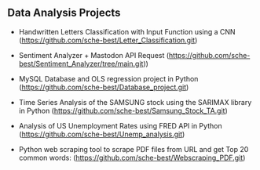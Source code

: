 
<h2> Data Analysis Projects</h2>

- Handwritten Letters Classification with Input Function using a CNN (https://github.com/sche-best/Letter_Classification.git)

- Sentiment Analyzer + Mastodon API Request (https://github.com/sche-best/Sentiment_Analyzer/tree/main.git))
- MySQL Database and OLS regression project in Python (https://github.com/sche-best/Database_project.git)

- Time Series Analysis of the SAMSUNG stock using the SARIMAX library in Python (https://github.com/sche-best/Samsung_Stock_TA.git)

- Analysis of US Unemployment Rates using FRED API in Python (https://github.com/sche-best/Unemp_analysis.git)

- Python web scraping tool to scrape PDF files from URL and get Top 20 common words: (https://github.com/sche-best/Webscraping_PDF.git)

 


<!--
**sche-best/sche-best** is a ✨ _special_ ✨ repository because its `README.md` (this file) appears on your GitHub profile.

Here are some ideas to get you started:

- 🔭 I’m currently working on ...
- 🌱 I’m currently learning ...
- 👯 I’m looking to collaborate on ...
- 🤔 I’m looking for help with ...
- 💬 Ask me about ...
- 📫 How to reach me: ...
- 😄 Pronouns: ...
- ⚡ Fun fact: ...
-->
